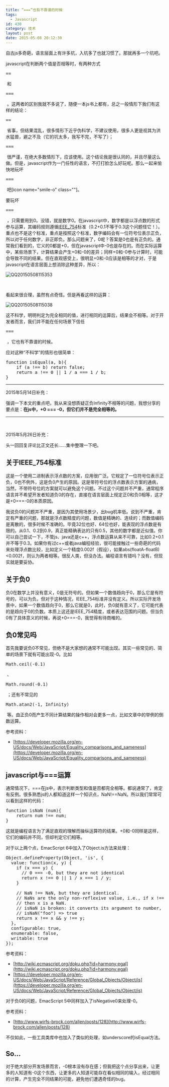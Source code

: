 ```yaml
---
title: “===”也有不靠谱的时候
tags:
  - Javascript
id: 430
category: 技术
layout: post
date: 2015-05-08 20:12:30
---
```


自古js多奇葩，语言层面上有许多坑，入坑多了也就习惯了。那就再多一个坑吧。

javascript在判断两个值是否相等时，有两种方式

<pre class="lang:js highlight:0 decode:1 inline:1 " >==</pre>

 和

<pre class="lang:js highlight:0 decode:1 inline:1 " >===</pre>

 。这两者的区别我就不多说了，随便一本js书上都有，总之一般情形下我们有这样的结论：

<pre class="lang:js highlight:0 decode:1 inline:1 " >==</pre>

 省事，但结果混乱，很多情形下近乎伪科学，不建议使用，很多人更是视其为洪水猛兽，避之不及（它的坑太多，我写不完，不写了）；

<pre class="lang:js highlight:0 decode:1 inline:1 " >===</pre>

 很严谨，在绝大多数情形下，应该使用。这个结论我是很认同的，并且尽量这么做。但是，javascript作为一门任性的语言，不打打脸怎么好玩呢。那么一起来愉快地玩坏

<pre class="lang:js highlight:0 decode:1 inline:1 " >===</pre>

 吧[icon name="smile-o" class=""]。

要玩坏

<pre class="lang:js highlight:0 decode:1 inline:1 " >===</pre>

 ，只需要用到0。没错，就是数字0。在javascript中，数字都是以浮点数的形式参与运算，其编码规则遵循[IEEE_754](http://baike.baidu.com/view/1698149.htm)标准（0.2+0.1不等于0.3这个问题怪它！）。重点也不是这个标准，重点是按照这个标准，数字编码会有一位符号位表示正负，所以对于任何数字，非正即负。那么问题来了，0呢？答案是0也是有正负的。通常我们看到的，它义的0都是+0，但在javascript中-0也是存在的。而在实际运算中，某些场景下，计算结果会产生+0和-0的差异；同样+0和-0参与计算时，可能会导致不同的结果。但在直观感受上，很明显+0和-0应该是相等的才对，于是javascript在语言层面上想消除这种差异，所以：

![QQ20150508115353](http://www.zhouhua.info/wp-content/uploads/2015/05/QQ20150508115353.png)

&nbsp;

看起来很合理，虽然有点奇怪。但是再看这样的运算：

![QQ20150508115038](http://www.zhouhua.info/wp-content/uploads/2015/05/QQ20150508115038.png)

这不科学，明明判定为完全相同的值，进行相同的运算后，结果会不相等。对于开发者而言，我们并不能在任何场景下信任

<pre class="lang:js highlight:0 decode:1 inline:1 " >===</pre>

 ，它也有不靠谱的时候。

应对这种“不科学”的情形也很简单：</p>

<pre class="lang:js decode:true">function isEqual(a, b){
    if (a !== b) return false;
    return a !== 0 || 1 / a === 1 / b;
}</pre>

* * *

2015年5月14日补充：

强调一下本文的重点吧，我从来没想质疑正负Infinity不相等的问题，我想分享的要点是：**在js中，+0 === -0，但它们并不是完全相等的。**

* * *

&nbsp;

2015年5月26日补充：

头一回回复评论比正文还长……集中整理一下吧。

## 关于IEEE_754标准

这是一个使用二进制表示浮点数的方案，应用很广泛。它规定了一位符号位表示正负，0也不例外，这是负0产生的原因。这是带符号位的浮点数表示方案的通病，当然，不带符号位的方案就可以避免这个问题。不过这个问题并不严重，通常程序语言并不希望开发者知道负0的存在，直接在语言层面上规定正0和负0相等，这才是+0===-0的本质原因。

我说负0的问题并不严重，是因为其使用场景少，出bug机率低。说到不严重，肯定有严重的问题，那就是浮点数精度的问题，数值是精确的、连续的；而数值编码是离散的，很多时候不准确的。毕竟32位也好、64位也好，能表现的浮点数是有限的。从0.1、0.2到0.9，真正能精确表达的只有0.5，其他的数字都是近似值。你可以自己尝试一下，不管js、java还是c++，浮点数运算从来不可靠，比如0.2+0.1并不等于0.3。如果你有过c++或者java编程经验，很可能接触过一些奇葩的代码来处理浮点数比较，比如定义一个精度0.002f（假设），如果abs(floatA-floatB)&lt;0.002f，则认为两者相等。很反人类，但没办法。编程语言有错吗？没有，但现实就是要妥协。

## 关于负0

负0在数学上并没有意义，0是无符号的。但如果一个数值趋向于0，那么它是有符号的，可以为负。但对于这种情况，IEEE_754标准并没有定义。所以实际开发场景中，如果一个数值趋向于0，那么它就是0，此时，负0就有意义了，它可能代表的是趋向于0的负数。本质上这还是IEEE_754精度，或者表达范围的问题。但当负0有了具体意义的时候，再说+0===-0，我觉得有待商榷的。

## 负0常见吗

首先我要说负0不常见，但绝不是大家想的通常不可能出现。其实一些常见的、简单的场景下就有可能出现-0。比如

<pre class="lang:js decode:1 inline:1 " >Math.ceil(-0.1)</pre>

 、

<pre class="lang:js decode:1 inline:1 " >Math.round(-0.1)</pre>

 ；还有不常见的

<pre class="lang:js decode:1 inline:1 " >Math.atan2(-1, Infinity)</pre>

 等。由正负0而产生不同计算结果的操作相对会更多一点，比如文章中的举例的倒数运算。

参考资料：

*   [https://developer.mozilla.org/en-US/docs/Web/JavaScript/Equality_comparisons_and_sameness](https://developer.mozilla.org/en-US/docs/Web/JavaScript/Equality_comparisons_and_sameness)

## javascript与===运算

通常情况下，===在js中，表示判断类型和值是否都完全相等。都说通常了，肯定有反例。很多熟悉js的人都知道这样一个知识点，NaN!==NaN。所以我们常常可以看到这样的代码：

<pre class="lang:js decode:true ">function isNaN (num){
    return num !== num;
}</pre>

这就是编程语言为了满足直观的理解而操纵运算符的结果。+0和-0同样是这样，它们的编码并不同，但却判定它们相等。

对于以上两个点，EmacScript 6中加入了Object.is方法来处理：

<pre class="lang:js decode:true">Object.defineProperty(Object, 'is', {
  value: function(x, y) {
    if (x === y) {
      // 0 === -0, but they are not identical
      return x !== 0 || 1 / x === 1 / y;
    }

    // NaN !== NaN, but they are identical.
    // NaNs are the only non-reflexive value, i.e., if x !== x,
    // then x is a NaN.
    // isNaN is broken: it converts its argument to number, so
    // isNaN("foo") =&gt; true
    return x !== x &amp;&amp; y !== y;
  },
  configurable: true,
  enumerable: false,
  writable: true
});</pre>

参考资料：

*   [http://wiki.ecmascript.org/doku.php?id=harmony:egal](http://wiki.ecmascript.org/doku.php?id=harmony:egal)
*   [https://developer.mozilla.org/en-US/docs/Web/JavaScript/Reference/Global_Objects/Object/is](https://developer.mozilla.org/en-US/docs/Web/JavaScript/Reference/Global_Objects/Object/is)

对于负0的问题，EmacScript 5中同样加入了isNegative0来处理-0。

参考资料：

*   [http://www.wirfs-brock.com/allen/posts/128](http://www.wirfs-brock.com/allen/posts/128)

不仅如此，一些工具类库中也加入了类似的处理，如underscore的isEqual方法。

## So...

对于绝大部分开发场景而言，-0根本没有存在感；但我把这个点分享出来，让更多的人知道有-0这个东西，让更多的人知道可能存在看似相同的输入，经过相同的计算，产生完全不同结果的可能，避免他们遭遇奇怪的bug。
